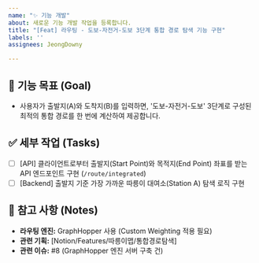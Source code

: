 ```yaml
---
name: "✨ 기능 개발"
about: 새로운 기능 개발 작업을 등록합니다.
title: "[Feat] 라우팅 - 도보-자전거-도보 3단계 통합 경로 탐색 기능 구현"
labels: ''
assignees: JeongDowny

---
```


## 🎯 기능 목표 (Goal)

- 사용자가 출발지(A)와 도착지(B)를 입력하면, '도보-자전거-도보' 3단계로 구성된 최적의 통합 경로를 한 번에 계산하여 제공합니다.

## ✅ 세부 작업 (Tasks)

- [ ] [API] 클라이언트로부터 출발지(Start Point)와 목적지(End Point) 좌표를 받는 API 엔드포인트 구현 (`/route/integrated`)
- [ ] [Backend] 출발지 기준 가장 가까운 따릉이 대여소(Station A) 탐색 로직 구현

## 🔗 참고 사항 (Notes)

- **라우팅 엔진:** GraphHopper 사용 (Custom Weighting 적용 필요)
- **관련 기획:** [Notion/Features/따릉이맵/통합경로탐색]
- **관련 이슈:** #8 (GraphHopper 엔진 서버 구축 건)
